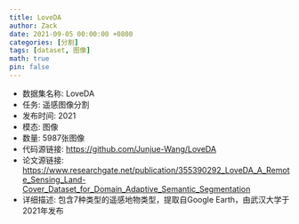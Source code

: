 ```yaml
---
title: LoveDA
author: Zack
date: 2021-09-05 00:00:00 +0800
categories: [分割]
tags: [dataset, 图像]
math: true
pin: false
---
```

- 数据集名称: LoveDA
- 任务: 遥感图像分割
- 发布时间: 2021
- 模态: 图像
- 数量: 5987张图像
- 代码源链接: https://github.com/Junjue-Wang/LoveDA
- 论文源链接: https://www.researchgate.net/publication/355390292_LoveDA_A_Remote_Sensing_Land-Cover_Dataset_for_Domain_Adaptive_Semantic_Segmentation
- 详细描述: 包含7种类型的遥感地物类型，提取自Google Earth，由武汉大学于2021年发布
